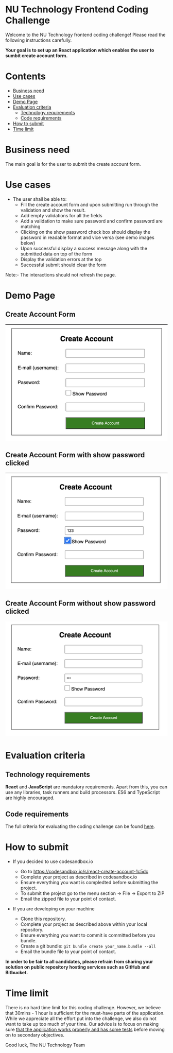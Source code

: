 # NU Technology Frontend Coding Challenge

Welcome to the NU Technology frontend coding challenge! Please read the following instructions carefully.

**Your goal is to set up an React application which enables the user to sumbit create account form.**

# Contents

-   [Business need](#business-need)
-   [Use cases](#use-cases)
-   [Demo Page](#demo-page)
-   [Evaluation criteria](#evaluation-criteria)
    -   [Technology requirements](#technology-requirements)
    -   [Code requirements](Criteria.md#must-have)
-   [How to submit](#how-to-submit)
-   [Time limit](#time-limit)

# Business need

The main goal is for the user to submit the create account form.


# Use cases

- The user shall be able to:
  - Fill the create account form and upon submitting run through the validation and show the result.
  - Add empty validations for all the fields
  - Add a validation to make sure password and confirm password are matching
  - Clicking on the show password check box should display the password in readable format and vice versa (see demo images below)
  - Upon successful display a success message along with the submitted data on top of the form
  - Display the validation errors at the top
  - Successful submit should clear the form

Note:- The interactions should not refresh the page.

# Demo Page

## Create Account Form
![Alt text](./assets/demo.png?raw=true "Title")

## Create Account Form with show password clicked
![Alt text](./assets/demo_with_show_password.png?raw=true "Title")

## Create Account Form without show password clicked
![Alt text](./assets/demo_without_show_password.png?raw=true "Title")

# Evaluation criteria

## Technology requirements

**React** and **JavaScript** are mandatory requirements. Apart from this, you can use any libraries, task runners and build processors. ES6 and TypeScript are highly encouraged.

## Code requirements

The full criteria for evaluating the coding challenge can be found [here](./Criteria.md).

# How to submit

- If you decided to use codesandbox.io
  - Go to https://codesandbox.io/s/react-create-account-1c5dc
  - Complete your project as described in codesandbox.io
  - Ensure everything you want is compledted before submitting the project.
  - To submit the project go to the menu section -> File -> Export to ZIP
  - Email the zipped file to your point of contact.

- If you are developing on your machine
  - Clone this repository.
  - Complete your project as described above within your local repository.
  - Ensure everything you want to commit is committed before you bundle.
  - Create a git bundle: `git bundle create your_name.bundle --all`
  - Email the bundle file to your point of contact.

**In order to be fair to all candidates, please refrain from sharing your solution on public repository hosting services such as GitHub and Bitbucket.**

# Time limit

There is no hard time limit for this coding challenge. However, we believe that 30mins - 1 hour is sufficient for the must-have parts of the application. While we appreciate all the effort put into the challenge, we also do not want to take up too much of your time. Our advice is to focus on making sure [that the application works properly and has some tests](Criteria.md#must-have) before moving on to secondary objectives.

Good luck,
The NU Technology Team
